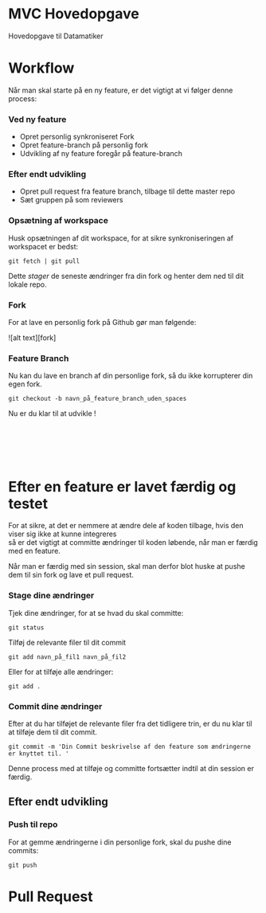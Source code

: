 # MVC Hovedopgave
Hovedopgave til Datamatiker

# Workflow

Når man skal starte på en ny feature, er det vigtigt at vi følger denne process:


### Ved ny feature
  + Opret personlig synkroniseret Fork    
  + Opret feature-branch på personlig fork  
  + Udvikling af ny feature foregår på feature-branch

### Efter endt udvikling

  + Opret pull request fra feature branch, tilbage til dette master repo  
  + Sæt gruppen på som reviewers


### Opsætning af workspace

Husk opsætningen af dit workspace, for at sikre synkroniseringen af workspacet er bedst:

```git
git fetch | git pull 
```

Dette <i>stager</i> de seneste ændringer fra din fork og henter dem ned til dit lokale repo.

### Fork

For at lave en personlig fork på Github gør man følgende:

![alt text][fork]

### Feature Branch

Nu kan du lave en branch af din personlige fork, så du ikke korrupterer din egen fork.

```git
git checkout -b navn_på_feature_branch_uden_spaces
```
Nu er du klar til at udvikle !

<br></br>
<br></br>

# Efter en feature er lavet færdig og testet

For at sikre, at det er nemmere at ændre dele af koden tilbage, hvis den viser sig ikke at kunne integreres  
så er det vigtigt at committe ændringer til koden løbende, når man er færdig med en feature.

Når man er færdig med sin session, skal man derfor blot huske at pushe dem til sin fork og lave et pull request.

### Stage dine ændringer

Tjek dine ændringer, for at se hvad du skal committe:
```git
git status
```


Tilføj de relevante filer til dit commit
```git
git add navn_på_fil1 navn_på_fil2
```


Eller for at tilføje alle ændringer: 
```git
git add .
```

### Commit dine ændringer

Efter at du har tilføjet de relevante filer fra det tidligere trin, er du nu klar til at tilføje dem til dit commit.
```git
git commit -m 'Din Commit beskrivelse af den feature som ændringerne er knyttet til. '
```

Denne process med at tilføje og committe fortsætter indtil at din session er færdig.

## Efter endt udvikling

### Push til repo
For at gemme ændringerne i din personlige fork, skal du pushe dine commits:
```git
git push
```

# Pull Request
